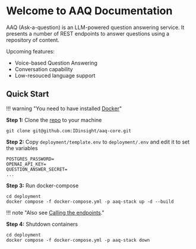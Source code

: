 # Welcome to AAQ Documentation

AAQ (Ask-a-question) is an LLM-powered question answering service. It presents a number
of REST endpoints to answer questions using a repository of content.

Upcoming features:

- Voice-based Question Answering
- Conversation capability
- Low-resouced language support

## Quick Start

!!! warning "You need to have installed [Docker](https://docs.docker.com/get-docker/)"

**Step 1:** Clone the [repo](https://github.com/IDinsight/aaq-core) to your machine

    git clone git@github.com:IDinsight/aaq-core.git

**Step 2:** Copy `deployment/template.env` to `deployment/.env` and edit it to set the variables

    POSTGRES_PASSWORD=
    OPENAI_API_KEY=
    QUESTION_ANSWER_SECRET=
    ...

**Step 3:** Run docker-compose

    cd deployment
    docker compose -f docker-compose.yml -p aaq-stack up -d --build

!!! note "Also see [Calling the endpoints](./develop/testing.md#call-the-endpoints)."

**Step 4:** Shutdown containers

    cd deployment
    docker compose -f docker-compose.yml -p aaq-stack down
